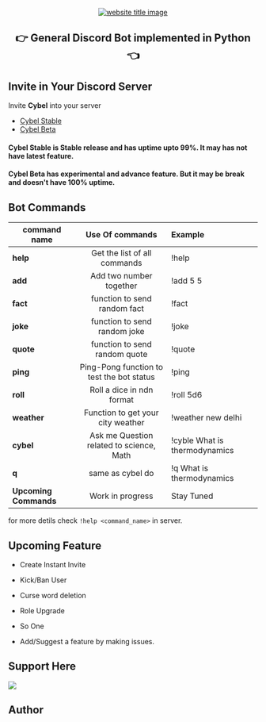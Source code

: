 <p align="center">
  <a href="https://py-contributors.github.io/awesomeScripts/"><img src="https://capsule-render.vercel.app/api?type=rect&color=ffdd00&height=100&section=header&text=Cybel&fontSize=80%&fontColor=ffffff" alt="website title image"></a>
  <h2 align="center">👉 General Discord Bot implemented in Python 👈</h2>
</p>

## Invite in Your Discord Server

Invite **Cybel** into your server 
- [Cybel Stable](https://discord.com/api/oauth2/authorize?client_id=832137823309004800&permissions=268446835&scope=bot)
- [Cybel Beta](https://discord.com/api/oauth2/authorize?client_id=831918257166090250&permissions=4231265367&scope=bot)

#### **Cybel Stable** is Stable release and has uptime upto 99%. It may has not have latest feature.

#### **Cybel Beta** has **experimental** and advance feature. But it may be break and doesn't have 100% uptime.

## Bot Commands

| command name         |  Use Of commands                                  |  Example              |
| ----------           |  :-------------:                                  |  :------              |
| **help**             |  Get the list of all commands                     |  !help                |
| **add**              |  Add two number together                          |  !add 5 5             |
| **fact**             |  function to send random fact                     |  !fact                |
| **joke**             |  function to send random joke                     |  !joke                |
| **quote**            |  function to send random quote                    |  !quote               |
| **ping**             |  Ping-Pong function to test the bot status        |  !ping                |
| **roll**             |  Roll a dice in ndn format                        |  !roll 5d6            |
| **weather**          |  Function to get your city weather                |  !weather new delhi   |
| **cybel**            |  Ask me Question related to science, Math         |  !cyble What is thermodynamics |
| **q**                |  same as cybel do                                 |  !q What is thermodynamics |
| **Upcoming Commands**|  Work in progress                                 |  Stay Tuned           |

for more detils check `!help <command_name>` in server.

## Upcoming Feature

- Create Instant Invite
- Kick/Ban User
- Curse word deletion
- Role Upgrade
- So One

- Add/Suggest a feature by making issues.

## Support Here

<a href="https://www.buymeacoffee.com/codeperfectplus"><img src="https://img.buymeacoffee.com/button-api/?text=Buy me a book&emoji=📖&slug=codeperfectplus&button_colour=FFDD00&font_colour=000000&font_family=Cookie&outline_colour=000000&coffee_colour=ffffff"></a>

## Author
